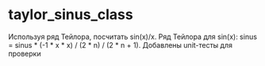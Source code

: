# taylor_sinus_class
Используя ряд Тейлора, посчитать sin(x)/x. 
Ряд Тейлора для sin(x):
sinus = sinus * (-1 * x * x) / (2 * n) / (2 * n + 1).
Добавлены unit-тесты для проверки
